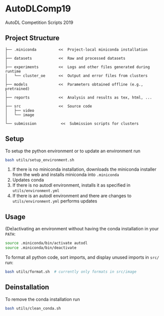 # AutoDLComp19
AutoDL Competition Scripts 2019


## Project Structure

```
├── .miniconda          <<  Project-local miniconda installation
│
├── datasets            <<  Raw and processed datasets
│
├── experiments         <<  Logs and other files generated during runtime
│   └── cluster_oe      <<  Output and error files from clusters
│
├── models              <<  Parameters obtained offline (e.g., pretrained)
│
├── reports             <<  Analysis and results as tex, html, ...
│
├── src                 <<  Source code
│   ├── video
│   └── image
│
└── submission           <<  Submission scripts for clusters
```


## Setup

To setup the python environment or to update an environment run

```bash
bash utils/setup_environment.sh
```

1. If there is no miniconda installation, downloads the miniconda installer from the web and installs miniconda into `.miniconda`
1. Updates conda
1. If there is no autodl environment, installs it as specified in `utils/environment.yml`
1. If there is an autodl environment and there are changes to `utils/environment.yml` performs updates 

## Usage


(De)activating an environment without having the conda installation in your `PATH`:

```bash
source .miniconda/bin/activate autodl
source .miniconda/bin/deactivate
```

To format all python code, sort imports, and display unused imports in `src/` run:

```bash
bash utils/format.sh  # currently only formats in src/image
```

## Deinstallation

To remove the conda installation run

```bash
bash utils/clean_conda.sh
```
